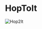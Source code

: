 # HopToIt

![Hop2It](https://github.com/Stee1yDan/HopToIt/assets/125751951/bcdbafe2-72ef-4ead-b498-18936e9c8049)
